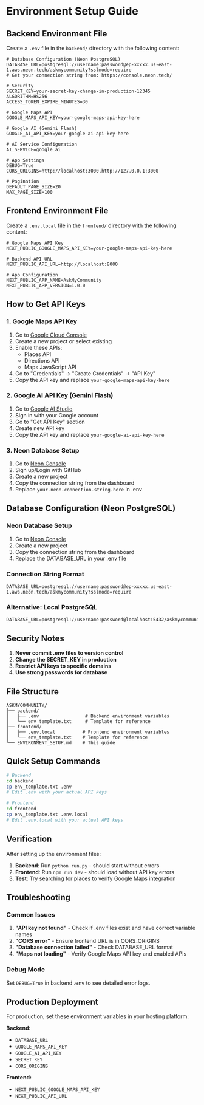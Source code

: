 # Environment Setup Guide

## Backend Environment File

Create a `.env` file in the `backend/` directory with the following content:

```env
# Database Configuration (Neon PostgreSQL)
DATABASE_URL=postgresql://username:password@ep-xxxxx.us-east-1.aws.neon.tech/askmycommunity?sslmode=require
# Get your connection string from: https://console.neon.tech/

# Security
SECRET_KEY=your-secret-key-change-in-production-12345
ALGORITHM=HS256
ACCESS_TOKEN_EXPIRE_MINUTES=30

# Google Maps API
GOOGLE_MAPS_API_KEY=your-google-maps-api-key-here

# Google AI (Gemini Flash)
GOOGLE_AI_API_KEY=your-google-ai-api-key-here

# AI Service Configuration
AI_SERVICE=google_ai

# App Settings
DEBUG=True
CORS_ORIGINS=http://localhost:3000,http://127.0.0.1:3000

# Pagination
DEFAULT_PAGE_SIZE=20
MAX_PAGE_SIZE=100
```

## Frontend Environment File

Create a `.env.local` file in the `frontend/` directory with the following content:

```env
# Google Maps API Key
NEXT_PUBLIC_GOOGLE_MAPS_API_KEY=your-google-maps-api-key-here

# Backend API URL
NEXT_PUBLIC_API_URL=http://localhost:8000

# App Configuration
NEXT_PUBLIC_APP_NAME=AskMyCommunity
NEXT_PUBLIC_APP_VERSION=1.0.0
```

## How to Get API Keys

### 1. Google Maps API Key

1. Go to [Google Cloud Console](https://console.cloud.google.com/)
2. Create a new project or select existing
3. Enable these APIs:
   - Places API
   - Directions API
   - Maps JavaScript API
4. Go to "Credentials" → "Create Credentials" → "API Key"
5. Copy the API key and replace `your-google-maps-api-key-here`

### 2. Google AI API Key (Gemini Flash)

1. Go to [Google AI Studio](https://makersuite.google.com/)
2. Sign in with your Google account
3. Go to "Get API Key" section
4. Create new API key
5. Copy the API key and replace `your-google-ai-api-key-here`

### 3. Neon Database Setup

1. Go to [Neon Console](https://console.neon.tech/)
2. Sign up/Login with GitHub
3. Create a new project
4. Copy the connection string from the dashboard
5. Replace `your-neon-connection-string-here` in .env

## Database Configuration (Neon PostgreSQL)

### Neon Database Setup
1. Go to [Neon Console](https://console.neon.tech/)
2. Create a new project
3. Copy the connection string from the dashboard
4. Replace the DATABASE_URL in your .env file

### Connection String Format
```env
DATABASE_URL=postgresql://username:password@ep-xxxxx.us-east-1.aws.neon.tech/askmycommunity?sslmode=require
```

### Alternative: Local PostgreSQL
```env
DATABASE_URL=postgresql://username:password@localhost:5432/askmycommunity
```

## Security Notes

1. **Never commit .env files to version control**
2. **Change the SECRET_KEY in production**
3. **Restrict API keys to specific domains**
4. **Use strong passwords for database**

## File Structure

```
ASKMYCOMMUNITY/
├── backend/
│   ├── .env                 # Backend environment variables
│   └── env_template.txt     # Template for reference
├── frontend/
│   ├── .env.local          # Frontend environment variables
│   └── env_template.txt    # Template for reference
└── ENVIRONMENT_SETUP.md    # This guide
```

## Quick Setup Commands

```bash
# Backend
cd backend
cp env_template.txt .env
# Edit .env with your actual API keys

# Frontend
cd frontend
cp env_template.txt .env.local
# Edit .env.local with your actual API keys
```

## Verification

After setting up the environment files:

1. **Backend**: Run `python run.py` - should start without errors
2. **Frontend**: Run `npm run dev` - should load without API key errors
3. **Test**: Try searching for places to verify Google Maps integration

## Troubleshooting

### Common Issues

1. **"API key not found"** - Check if .env files exist and have correct variable names
2. **"CORS error"** - Ensure frontend URL is in CORS_ORIGINS
3. **"Database connection failed"** - Check DATABASE_URL format
4. **"Maps not loading"** - Verify Google Maps API key and enabled APIs

### Debug Mode

Set `DEBUG=True` in backend .env to see detailed error logs.

## Production Deployment

For production, set these environment variables in your hosting platform:

**Backend:**
- `DATABASE_URL`
- `GOOGLE_MAPS_API_KEY`
- `GOOGLE_AI_API_KEY`
- `SECRET_KEY`
- `CORS_ORIGINS`

**Frontend:**
- `NEXT_PUBLIC_GOOGLE_MAPS_API_KEY`
- `NEXT_PUBLIC_API_URL`
